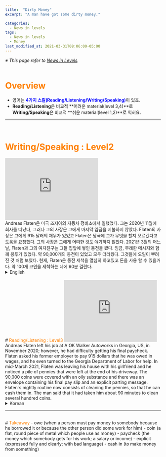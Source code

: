 ```yaml
---
title:  "Dirty Money"
excerpt: "A man have got some dirty money."

categories:
  - News in levels
tags:
  - News in levels
  - Money
last_modified_at: 2021-03-31T08:06:00-05:00
---
```

<!--
%% color
%% 주황색 : <span style="color:#FF8000"></span>
%% 파란색 : <span style="color:#0000FF"></span>
%% 빨간색 : <span style="color:#FF0000"></span>
%% 초록색 : <span style="color:#00FF00"></span>
%% 보라색 : <span style="color:#9A2EFE"></span>

<audio id="a1" src="/assets/mp3/365english/Week1_01_01.mp3" preload hidden="false"></audio>
<span onclick="document.getElementById('a1').play(); return false;"></span>
-->
*※ This page refer to [News in Levels](https://www.newsinlevels.com/products/dirty-money-level-2/).*  
<br>
# <span style="color:#FF8000">Overview</span>
- 영어는 <span style="color:#0000FF">**4가지 스킬(Reading/Listening/Writing/Speaking)**</span>이 있죠.  
- **Reading/Listening**은 비교적 **어려운 material(level 3,4)**로 **Writing/Speaking**은 비교적 **쉬운 material(level 1,2)**로 익혀요.  
  
----
<br>

# <span style="color:#FF8000">Writing/Speaking : Level2</span>
<iframe width= "300" height="200" src="https://www.youtube.com/embed/NnIwWIBjd5E" frameborder="0" arrowfullscreen></iframe>  
<br>
Andreas Flaten은 미국 조지아의 자동차 정비소에서 일했었다.  
그는 2020년 11월에 회사를 떠났다, 그러나 그의 사장은 그에게 마지막 임금을 지불하지 않았다.  
Flaten의 사장은 그에게 915 달러의 채무가 있었고 Flaten은 당국에 그가 무엇을 할지 모르겠다고 도움을 요청했다.  
그의 사장은 그에게 어떠한 것도 얘기하지 않았다.  
2021년 3월의 어느 날, Flaten과 그의 여자친구는 그들 집앞에 쌓인 동전을 봤다.  
임금, 무례한 메시지와 함께 봉투가 있었다.  
약 90,000개의 동전이 있었고 모두 더러웠다.  
그것들에 오일이 뿌려진 것 처럼 보였다.  
현재, Flaten은 동전 세척을 열심히 하고있고 돈을 사용 할 수 있을거다.  
약 100개 코인을 세척하는 데에 90분 걸린다.  
  
<details>
<summary>English</summary>
<div markdown="1">
Andreas Flaten worked in a car repair shop in Georgia, US.  
He left the company in November 2020, but his boss did not pay him the last wages.  
Flaten´s boss owed him 915 dollars and Flaten asked officials for help because he did not know what to do.  
His boss did not speak to him at all.  
One day in March 2021, Flaten and his girlfriend saw a pile of coins in front of their house.  
There was an envelope with the paycheck and a rude message.  
There were about 90,000 coins and they were all dirty.  
It seemed that there was oil on them.  
Now, Flaten works hard to clean the coins and then, he will be able to use the money.  
It takes him 90 minutes to clean several hundred coins.  
</div>
</details>
<br>
# <span style="color:#FF8000">Reading/Listening : Level3</span>
<iframe width= "300" height="200" src="https://www.youtube.com/embed/uapsKY0KDsY" frameborder="0" arrowfullscreen></iframe>  
<br>
Andreas Flaten left his job at A OK Walker Autoworks in Georgia, US, in November 2020; however, he had difficulty getting his final paycheck.  
Flaten asked his former employer to pay 915 dollars that he was owed in wages, and he even turned to the Georgia Department of Labor for help.  
In mid-March 2021, Flaten was leaving his house with his girlfriend and he noticed a pile of pennies that were left at the end of his driveway.  
The 90,000 coins were covered with an oily substance and there was an envelope containing his final pay slip and an explicit parting message.  
Flaten´s nightly routine now consists of cleaning the pennies, so that he can cash them in.  
The man said that it had taken him about 90 minutes to clean several hundred coins.  
  
<details>
<summary>Korean</summary>
<div markdown="1">
2020년 11월 Andress Flaten은 그의 직장인 미국 조지아의 A OK Walker Autoworks를 떠났다. 그러나, 그는 그의 마지막 임금을 받는 것에 어려움이 있었다.  
Flaten은 그의 이전 고용주에게 그가 임금 채무를 진 915 달라를 지불하는 것을 요청했다. 그리고 그는 심지어 노동부에 도움을 요청하기도 했다.  
2021년 3월 중순, Flaten은 그의 여자친구와 그의 집을 나서는 중이었고 그는 그의 차도 끝에 내버려진 동전 더미를 발견했다.  
90,000개의 동전이 기름 물질로 덮여 있었고 그의 최종 급여 명세와 나쁜말이 쓰인 이별 메시지가 포함된 봉투가 있었다.  
Flaten의 현재 야간 일상은 동전 세척으로 구성된다, 이를 통해 그는 돈을 쓸 수 있다.  
그 남자는 약 100개 코인을 세척하기 위해 약 90분이 걸린다고 말했다.  
</div>
</details>
  
----
<br>
# <span style="color:#FF8000">Takeaway</span>
- owe (when a person must pay money to somebody because he borrowed it or because the other person did some work for him)  
- coin (a flat, round piece of metal which people use as money)  
- paycheck (the money which somebody gets for his work; a salary or income)  
- explicit (expressed fully and clearly; with bad language)  
- cash in (to make money from something)  


